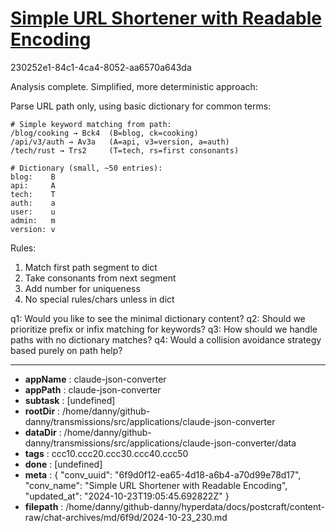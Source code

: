 # [Simple URL Shortener with Readable Encoding](https://claude.ai/chat/6f9d0f12-ea65-4d18-a6b4-a70d99e78d17)

230252e1-84c1-4ca4-8052-aa6570a643da

 Analysis complete. Simplified, more deterministic approach:

Parse URL path only, using basic dictionary for common terms:
```
# Simple keyword matching from path:
/blog/cooking → Bck4  (B=blog, ck=cooking)
/api/v3/auth → Av3a   (A=api, v3=version, a=auth)
/tech/rust → Trs2     (T=tech, rs=first consonants)

# Dictionary (small, ~50 entries):
blog:    B
api:     A
tech:    T
auth:    a
user:    u
admin:   m
version: v
```

Rules:
1. Match first path segment to dict
2. Take consonants from next segment
3. Add number for uniqueness
4. No special rules/chars unless in dict

q1: Would you like to see the minimal dictionary content?
q2: Should we prioritize prefix or infix matching for keywords?
q3: How should we handle paths with no dictionary matches?
q4: Would a collision avoidance strategy based purely on path help?

---

* **appName** : claude-json-converter
* **appPath** : claude-json-converter
* **subtask** : [undefined]
* **rootDir** : /home/danny/github-danny/transmissions/src/applications/claude-json-converter
* **dataDir** : /home/danny/github-danny/transmissions/src/applications/claude-json-converter/data
* **tags** : ccc10.ccc20.ccc30.ccc40.ccc50
* **done** : [undefined]
* **meta** : {
  "conv_uuid": "6f9d0f12-ea65-4d18-a6b4-a70d99e78d17",
  "conv_name": "Simple URL Shortener with Readable Encoding",
  "updated_at": "2024-10-23T19:05:45.692822Z"
}
* **filepath** : /home/danny/github-danny/hyperdata/docs/postcraft/content-raw/chat-archives/md/6f9d/2024-10-23_230.md